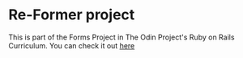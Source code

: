 # Re-Former project
This is part of the Forms Project in The Odin Project's Ruby on
Rails Curriculum. You can check it out [here](http://www.theodinproject.com)
